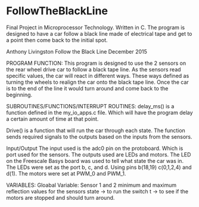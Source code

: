 # FollowTheBlackLine
Final Project in Microprocessor Technology. Written in C. The program is designed to have a car follow a black line made of electrical tape and get to a point then come back to the initial spot.

Anthony Livingston    Follow the Black Line    December 2015

PROGRAM FUNCTION: 
  This program is designed to use the 2 sensors on the rear wheel drive car to follow a black tape line.
As the sensors read specific values, the car will react in different ways. These 
ways defined as turning the wheels to realign the car onto the black tape line.
Once the car is to the end of the line it would turn around and come back to the beginning.

SUBROUTINES/FUNCTIONS/INTERRUPT ROUTINES: 
  delay_ms() is a function defined in the my_io_apps.c file. Which will have the program
  delay a certain amount of time at that point.

  Drive() is a function that will run the car through each state. The function sends required signals to the outputs
  based on the inputs from the sensors. 

Input/Output
  The input used is the adc0 pin on the protoboard. Which is port used for the sensors.
  The outputs used are LEDs and motors. The LED on the Freescale Basys board was used to tell 
  what state the car was in. The LEDs were set as the port b, c, and d. Using pins b(18,19)
  c(0,1,2,4) and d(1). The motors were set at PWM_0 and PWM_1. 

VARIABLES:
  Gloabal Variable:
    Sensor 1 and 2
    minimum and maximum reflection values for the sensors
    state -> to run the switch
    t -> to see if the motors are stopped and should turn around.
